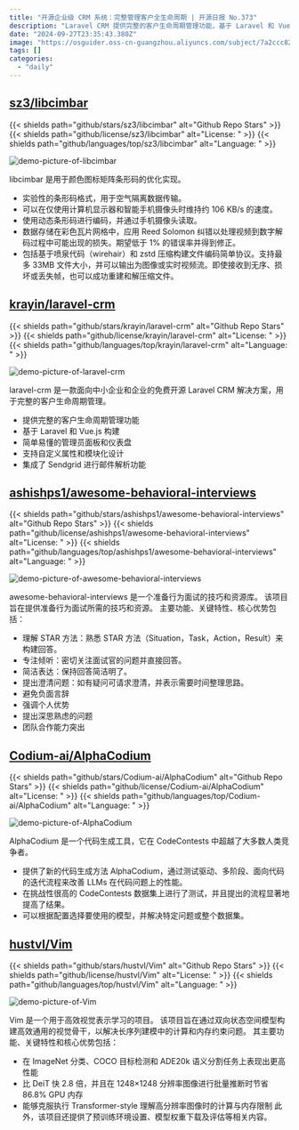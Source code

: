 ```yaml
---
title: "开源企业级 CRM 系统：完整管理客户全生命周期 | 开源日报 No.373"
description: "Laravel CRM 提供完整的客户生命周期管理功能，基于 Laravel 和 Vue.js 构建，拥有简单易懂的管理员面板和仪表盘，支持自定义属性和模块化设计，还集成了 Sendgrid 进行邮件解析功能。"
date: "2024-09-27T23:35:43.380Z"
image: "https://osguider.oss-cn-guangzhou.aliyuncs.com/subject/7a2ccc82c5a6f7cf93309c60aff8cd9b.png"
tags: []
categories:
  - "daily"
---
```


## [sz3/libcimbar](https://github.com/sz3/libcimbar)

{{< shields path="github/stars/sz3/libcimbar" alt="Github Repo Stars" >}} {{< shields path="github/license/sz3/libcimbar" alt="License: " >}} {{< shields path="github/languages/top/sz3/libcimbar" alt="Language: " >}}

![demo-picture-of-libcimbar](https://static.osguider.com/history/2024/9255ba5569d89ad709d0fdc1dd9ed9c5.png)

libcimbar 是用于颜色图标矩阵条形码的优化实现。

- 实验性的条形码格式，用于空气隔离数据传输。
- 可以在仅使用计算机显示器和智能手机摄像头时维持约 106 KB/s 的速度。
- 使用动态条形码进行编码，并通过手机摄像头读取。
- 数据存储在彩色瓦片网格中，应用 Reed Solomon 纠错以处理视频到数字解码过程中可能出现的损失。期望低于 1% 的错误率并得到修正。
- 包括基于喷泉代码（wirehair）和 zstd 压缩构建文件编码简单协议。支持最多 33MB 文件大小，并可以输出为图像或实时视频流。即使接收到无序、损坏或丢失帧，也可以成功重建和解压缩文件。

## [krayin/laravel-crm](https://github.com/krayin/laravel-crm)

{{< shields path="github/stars/krayin/laravel-crm" alt="Github Repo Stars" >}} {{< shields path="github/license/krayin/laravel-crm" alt="License: " >}} {{< shields path="github/languages/top/krayin/laravel-crm" alt="Language: " >}}

![demo-picture-of-laravel-crm](https://static.osguider.com/subject/github/krayin/laravel-crm/3a980372e9e59d9b29ded1be0155c579.png)

laravel-crm 是一款面向中小企业和企业的免费开源 Laravel CRM 解决方案，用于完整的客户生命周期管理。

- 提供完整的客户生命周期管理功能
- 基于 Laravel 和 Vue.js 构建
- 简单易懂的管理员面板和仪表盘
- 支持自定义属性和模块化设计
- 集成了 Sendgrid 进行邮件解析功能

## [ashishps1/awesome-behavioral-interviews](https://github.com/ashishps1/awesome-behavioral-interviews)

{{< shields path="github/stars/ashishps1/awesome-behavioral-interviews" alt="Github Repo Stars" >}} {{< shields path="github/license/ashishps1/awesome-behavioral-interviews" alt="License: " >}} {{< shields path="github/languages/top/ashishps1/awesome-behavioral-interviews" alt="Language: " >}}

![demo-picture-of-awesome-behavioral-interviews](https://static.osguider.com/subject/github/ashishps1/awesome-behavioral-interviews/ddc563a57f4eed9f2d142a705c9df4a2.png)

awesome-behavioral-interviews 是一个准备行为面试的技巧和资源库。
该项目旨在提供准备行为面试所需的技巧和资源。
主要功能、关键特性、核心优势包括：

- 理解 STAR 方法：熟悉 STAR 方法（Situation，Task，Action，Result）来构建回答。
- 专注倾听：密切关注面试官的问题并直接回答。
- 简洁表达：保持回答简洁明了。
- 提出澄清问题：如有疑问可请求澄清，并表示需要时间整理思路。
- 避免负面言辞
- 强调个人优势
- 提出深思熟虑的问题
- 团队合作能力突出

## [Codium-ai/AlphaCodium](https://github.com/Codium-ai/AlphaCodium)

{{< shields path="github/stars/Codium-ai/AlphaCodium" alt="Github Repo Stars" >}} {{< shields path="github/license/Codium-ai/AlphaCodium" alt="License: " >}} {{< shields path="github/languages/top/Codium-ai/AlphaCodium" alt="Language: " >}}

![demo-picture-of-AlphaCodium](https://static.osguider.com/subject/github/Codium-ai/AlphaCodium/94c7688309afd4df58bab24f33c3e276.png)

AlphaCodium 是一个代码生成工具，它在 CodeContests 中超越了大多数人类竞争者。

- 提供了新的代码生成方法 AlphaCodium，通过测试驱动、多阶段、面向代码的迭代流程来改善 LLMs 在代码问题上的性能。
- 在挑战性很高的 CodeContests 数据集上进行了测试，并且提出的流程显著地提高了结果。
- 可以根据配置选择要使用的模型，并解决特定问题或整个数据集。

## [hustvl/Vim](https://github.com/hustvl/Vim)

{{< shields path="github/stars/hustvl/Vim" alt="Github Repo Stars" >}} {{< shields path="github/license/hustvl/Vim" alt="License: " >}} {{< shields path="github/languages/top/hustvl/Vim" alt="Language: " >}}

![demo-picture-of-Vim](https://static.osguider.com/subject/github/hustvl/Vim/087dd327bf6a7dc40f950f062af1709a.png)

Vim 是一个用于高效视觉表示学习的项目。
该项目旨在通过双向状态空间模型构建高效通用的视觉骨干，以解决长序列建模中的计算和内存约束问题。
其主要功能、关键特性和核心优势包括：

- 在 ImageNet 分类、COCO 目标检测和 ADE20k 语义分割任务上表现出更高性能
- 比 DeiT 快 2.8 倍，并且在 1248×1248 分辨率图像进行批量推断时节省 86.8% GPU 内存
- 能够克服执行 Transformer-style 理解高分辨率图像时的计算与内存限制
此外，该项目还提供了预训练环境设置、模型权重下载及评估等相关内容。

